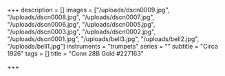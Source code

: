 +++
description = []
images = ["/uploads/dscn0009.jpg", "/uploads/dscn0008.jpg", "/uploads/dscn0007.jpg", "/uploads/dscn0006.jpg", "/uploads/dscn0005.jpg", "/uploads/dscn0003.jpg", "/uploads/dscn0002.jpg", "/uploads/dscn0001.jpg", "/uploads/bell3.jpg", "/uploads/bell2.jpg", "/uploads/bell1.jpg"]
instruments = "trumpets"
series = ""
subtitle = "Circa 1926"
tags = []
title = "Conn 28B Gold #227163"

+++

